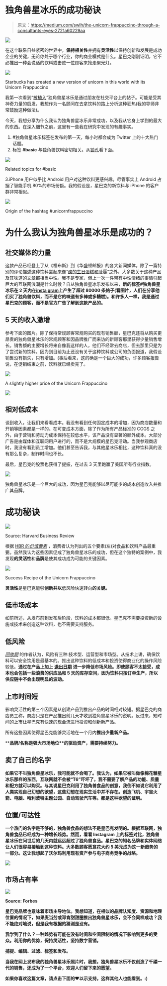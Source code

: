 # 独角兽星冰乐的成功秘诀

> 原文：<https://medium.com/swlh/the-unicorn-frappuccino-through-a-consultants-eyes-2721a60229aa>

![](img/de4d992bd077fd9636b0ed8f2a7f17ab.png)

在这个联系日益紧密的世界中，**保持相关性**并拥有**灵活性**以保持创新和发展是成功企业的关键，无论你处于哪个行业，你的商业模式是什么。星巴克刚刚证明，它不必推出一种会说话的饮料或击败一位顾客来抢走聚光灯。

![](img/e51aaa0d88e0a336b3d82ce1ad33235d.png)

Starbucks has created a new version of unicorn in this world with its Unicorn Frappuccino

我第一次看到“[被植入](http://www.businessinsider.com/starbucks-unicorn-frappuccino-review-2017-4)”独角兽星冰乐是通过朋友在社交平台上的帖子。可能是受其神奇力量的启发，我想作为一名顾问在去拿饮料的路上分析这种狂热(我的导师非常鼓励这种做法)。

今天，我想分享为什么我认为独角兽星冰乐非常成功，以及我从它身上学到的最大的东西。在深入细节之前，这里有一些我在研究中发现的有趣事实。

1.  #独角兽星冰乐标签在发布的第一天，每小时都会成为 Twitter 上的十大热门话题。
2.  标签 **#basic** 与独角兽饮料密切相关。从[锁孔](http://keyhole.com)看下面。

![](img/2046db34bdb81ea0ef4a42699a87ae8a.png)

Related topics for #basic

3.iPhone 用户似乎比 Android 用户对这种饮料更感兴趣。尽管事实上 Android 占据了智能手机 80%的市场份额。我的假设是，星巴克的新饮料与 iPhone 的客户群非常相似。

![](img/b6fe55973d4c05120dc52a0df692ab9f.png)

Origin of the hashtag #unicornfrappuccino

# 为什么我认为独角兽星冰乐是成功的？

## 社交媒体的力量

这款产品已经登上了从《福布斯》到《华盛顿邮报》的各大新闻媒体。除了一篇特别的评论描述这种饮料尝起来像“[酸的生日蛋糕和耻辱](https://www.washingtonpost.com/news/food/wp/2017/04/19/starbucks-unicorn-frappuccino-tastes-like-sour-birthday-cake-and-shame/?utm_term=.28624c8ef571)”之外，大多数关于这种产品及其味道的文章都相当中性。我不是专家，但上一次一件带有中性情绪的事情引起巨大的互联网浪潮是什么时候？自从独角兽星冰乐发布以来，**新的标签#独角兽星冰乐在 2 天内**在[**insta gram**](https://www.instagram.com/explore/tags/unicornfrappuccino/?hl=en)**上产生了超过 80000 条帖子(看图片，人们在分享他们买了独角兽饮料，而不是它的味道有多棒或多糟糕)。和许多人一样，我是通过星巴克的顾客，而不是官方广告了解到这款产品的。**

## 5 天的收入激增

参考下面的图片。除了保持常规顾客常规购买的现有销售额，星巴克还将从购买更昂贵的独角兽星冰乐的常规顾客和因品牌推广而来访的新顾客那里获得少量销售增长。销售额的主要增长将来自像我这样的人，他们不经常去商店，但去那里只是为了尝试新的饮料。因为到目前为止还没有关于这种饮料或公司的负面报道，我假设销售没有损失，只有增加。(事后看来，这的确是一个巨大的成功，许多顾客报告说，在促销结束之前，饮料就已经卖完了。

![](img/2270e3f9d30ad3d02fa34823b42fc377.png)

A slightly higher price of the Unicorn Frappuccino

![](img/d2b4859e88de312037e1ba44afa219cb.png)

## 相对低成本

谈到收入，让我们来看看成本。我没有看到任何固定成本的增加，因为商店数量和开销等因素都是一样的。在可变成本方面，除了作为所有产品标准的 COGS 之外，由于营销和劳动力成本保持在较低水平，该产品没有显著的额外成本。大部分广告是由媒体和互联网用户进行的，而不是大规模的星巴克活动。当我参观商店时，我没有看到员工增加。他们甚至告诉我，与其他星冰乐相比，这种饮料真的没有那么复杂，制作时间也不长。

最后，星巴克的股票也获得了提振，在过去 3 天里跑赢了美国所有行业指数。

![](img/bb3611d2b9733e765ac12ddec41c2dca.png)

独角兽星冰乐是一个巨大的成功，因为星巴克能够以尽可能少的成本创造收入并推广其品牌。

# 成功秘诀

![](img/6e8eb8a802e6b61d572cc01e92709412.png)

Source: Harvard Business Review

根据 [HBR 的*价值要素*](https://hbr.org/2016/09/the-elements-of-value) ，消费者认为列出的五个要素(左)对食品和饮料产品最重要。虽然我认为这些因素促成了独角兽星冰乐的成功，但在这个独特的案例中，我发现**的灵活性**和**品牌**是使其成功成为可能的关键因素。

![](img/de4d992bd077fd9636b0ed8f2a7f17ab.png)

Success Recipe of the Unicorn Frappuccino

**灵活性**是星巴克能够**创新并以**低风险快速转向**的关键。**

## 低市场成本

如前所述，从发布前到发布后阶段，饮料的成本都很低。星巴克不需要投资新的设施或技术来创造这种饮料，也不需要支持服务。

## 低风险

[*回收期*](https://www.bcgperspectives.com/content/articles/innovation_growth_payback_reaping_the_rewards_of_innovation_excerpt/) 的作者认为，风险有三种:技术型、运营型和市场型。从技术上讲，确保饮料可以安全饮用是最基本的。推出这种饮料的低成本和投资使得商业化的操作风险较低。**通过在产品上加上** [**退出日期**](http://people.com/food/starbucks-unicorn-frappuccino-taste/) **进一步降低市场风险。即使顾客不太接受，成本也会包括一些浪费的供应品和 5 天的库存空间，因为饮料只按订单生产，所以供应链中不会出现明显的波动。**

## 上市时间短

影响灵活性的第三个因素是从创建产品到推出产品的时间相对较短。据星巴克的商店员工称，商店只是在产品推出前几天才收到独角兽星冰乐的说明。反过来，短时间的上市让星巴克有快速的现金流进行投资和创新新产品。

所有这些因素使得星巴克能够灵活地在一个月内[](https://news.starbucks.com/news)****推出少量新产品。****

****品牌/名称**是**强大市场地位**的驱动资产，**需要持续努力。****

## **卖了自己的名字**

**如果它不叫独角兽星冰乐，我可能就不会喝了。我认为，如果它被叫做像棉花糖星冰乐那样的东西，互联网就不会被“T6”吓坏了。我不需要了解产品的功能、质量和配方就可以购买。与其说星巴克利用了独角兽食品的创意，我倒不如说它利用了人类实现自己幻想的欲望，这些幻想在现实生活中并不存在。创造飞机、宇宙火箭、电脑、哈利波特主题公园、自动驾驶汽车等。都是这种欲望的证明。**

## **位置/可达性**

**一个热门的名字是不够的，独角兽食品的想法不是星巴克发明的。根据互联网，独角兽食品已经成为一种增长趋势。然而，看看 Instagram 上的标签对比，**独角兽星冰乐在问世后的几天内就远远超过了独角兽食品**。星巴克的知名品牌和实体网络让人们很容易接触到这种饮料。大多数顾客愿意花大约 5 美元成为这一新趋势的一部分。这让我想起了沃尔玛利用现有资产参与电子商务竞争的战略。**

**![](img/1c442fd7484e6054f741df4f8d4ddf25.png)**

## **市场占有率**

**![](img/43934d2b753fee5131a0cfa268ab6f78.png)**

**Source: Forbes**

**星巴克品牌也意味着市场主导地位。我想知道，在相似的品牌认知度、资源和地理位置的情况下，如果麦当劳或邓肯甜甜圈推出独角兽星冰乐，会不会同样成功？我不能绝对地说，但是我有根据的猜测是没有。**

**我学到了什么？一种趋势有可能在没有时间和空间限制的情况下影响到更多的受众。利用你的优势，保持灵活性，坚持数字营销。**

**捕捉、编辑、过滤、标签和发布。**

**当我在网上发布我的独角兽星冰乐照片时，我想，**独角兽星冰乐不仅创造了千禧一代的销售，还成为了一个平台，欢迎人们留下来的愿望**[](http://people.com/food/katy-perry-spits-out-starbucks-unicorn-frappuccino/)****。******

****如果你喜欢这篇文章，请点击下面的❤以示支持，这样其他人也能看到。:)****